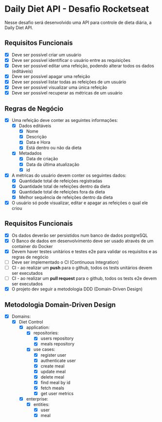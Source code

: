 # Daily Diet API - Desafio Rocketseat

Nesse desafio será desenvolvido uma API para controle de dieta diária, a Daily Diet API.

## Requisitos Funcionais

- [x] Deve ser possível criar um usuário
- [x] Deve ser possível identificar o usuário entre as requisições
- [x] Deve ser possível editar uma refeição, podendo alterar todos os dados (editáveis)
- [x] Deve ser possível apagar uma refeição
- [x] Deve ser possível listar todas as refeições de um usuário
- [x] Deve ser possível visualizar uma única refeição
- [x] Deve ser possível recuperar as métricas de um usuário

## Regras de Negócio

- [x] Uma refeição deve conter as seguintes informações:
  - [x] Dados editáveis
    - [x] Nome
    - [x] Descrição
    - [x] Data e Hora
    - [x] Está dentro ou não da dieta
  - [x] Metadados
    - [x] Data de criação
    - [x] Data da última atualização
    - [x] id
- [x] A métricas do usuário devem conter os seguintes dados:
  - [x] Quantidade total de refeições registradas
  - [x] Quantidade total de refeições dentro da dieta
  - [x] Quantidade total de refeições fora da dieta
  - [x] Melhor sequência de refeições dentro da dieta
- [x] O usuário só pode visualizar, editar e apagar as refeições o qual ele criou

## Requisitos Funcionais

- [x] Os dados deverão ser persistidos num banco de dados postgreSQL
- [x] O Banco de dados em desenvolvimento deve ser usado através de um container do Docker
- [x] Devem haver testes unitários e testes e2e para validar os requisitos e as regras de negócio
- [ ] Deve ser implementado o CI (Continuous Integration)
- [ ] CI - ao realizar um **push** para o github, todos os tests unitários devem ser executados
- [ ] CI - ao realizar um **pull request** para o github, todos os tests e2e devem ser executados
- [x] O projeto dev seguir a metodologia DDD (Domain-Driven Design)

## Metodologia Domain-Driven Design

- [x] Domains:
  - [x] Diet Control
    - [x] application:
      - [x] repositories:
        - [x] users repository
        - [x] meals repository
      - [x] use cases:
        - [x] register user
        - [x] authenticate user
        - [x] create meal
        - [x] update meal
        - [x] delete meal
        - [x] find meal by id
        - [x] fetch meals
        - [x] get user metrics
    - [x] enterprise:
      - [x] entities:
        - [x] user
        - [x] meal
